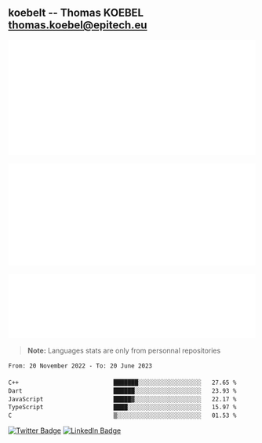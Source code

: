 ## koebelt -- Thomas KOEBEL <thomas.koebel@epitech.eu>

<!-- On github since 2018-->


![Metrics](/metrics.classic.svg)



<!--![Metrics](/metrics.plugin.introduction.repository.svg)-->
![Metrics](/metrics.plugin.isocalendar.svg)



![Metrics](/metrics.plugin.languages.svg)

> **Note:** Languages stats are only from personnal repositories

<!--START_SECTION:waka-->

```txt
From: 20 November 2022 - To: 20 June 2023

C++                           ███████░░░░░░░░░░░░░░░░░░   27.65 %
Dart                          ██████░░░░░░░░░░░░░░░░░░░   23.93 %
JavaScript                    █████▓░░░░░░░░░░░░░░░░░░░   22.17 %
TypeScript                    ████░░░░░░░░░░░░░░░░░░░░░   15.97 %
C                             ▒░░░░░░░░░░░░░░░░░░░░░░░░   01.53 %
```

<!--END_SECTION:waka-->

[![Twitter Badge](https://img.shields.io/badge/Twitter-Profile-informational?style=flat&logo=twitter&logoColor=white&color=1CA2F1)](https://twitter.com/jesuis_roux)
[![LinkedIn Badge](https://img.shields.io/badge/LinkedIn-Profile-informational?style=flat&logo=linkedin&logoColor=white&color=0D76A8)](https://www.linkedin.com/in/koebelt/)
